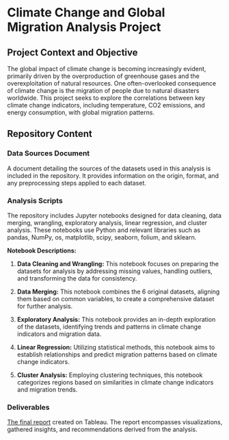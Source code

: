 # Climate Change and Global Migration Analysis Project

## Project Context and Objective

The global impact of climate change is becoming increasingly evident, primarily driven by the overproduction of greenhouse gases and the overexploitation of natural resources. One often-overlooked consequence of climate change is the migration of people due to natural disasters worldwide. This project seeks to explore the correlations between key climate change indicators, including temperature, CO2 emissions, and energy consumption, with global migration patterns.

## Repository Content
### Data Sources Document

A document detailing the sources of the datasets used in this analysis is included in the repository. It provides information on the origin, format, and any preprocessing steps applied to each dataset.

### Analysis Scripts

The repository includes Jupyter notebooks designed for data cleaning, data merging, wrangling, exploratory analysis, linear regression, and cluster analysis. These notebooks use Python and relevant libraries such as pandas, NumPy, os, matplotlib, scipy, seaborn, folium, and sklearn.

**Notebook Descriptions:**
1. **Data Cleaning and Wrangling:** This notebook focuses on preparing the datasets for analysis by addressing missing values, handling outliers, and transforming the data for consistency.

2. **Data Merging:** This notebook combines the 6 original  datasets, aligning them based on common variables, to create a comprehensive dataset for further analysis.

3. **Exploratory Analysis:** This notebook provides an in-depth exploration of the datasets, identifying trends and patterns in climate change indicators and migration data.

4. **Linear Regression:** Utilizing statistical methods, this notebook aims to establish relationships and predict migration patterns based on climate change indicators.

5. **Cluster Analysis:** Employing clustering techniques, this notebook categorizes regions based on similarities in climate change indicators and migration trends.

### Deliverables

[The final report](https://public.tableau.com/views/ClimateChangeandHumanMigrationAnalysis/CLIMATECHANGEANDMIGRATION?:language=en-US&:display_count=n&:origin=viz_share_link) created on Tableau. The report encompasses visualizations, gathered insights, and recommendations derived from the analysis. 
